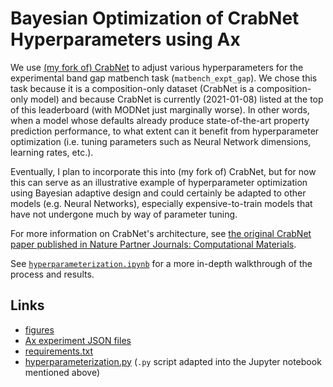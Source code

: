 # Bayesian Optimization of CrabNet Hyperparameters using Ax

We use [(my fork of) CrabNet](https://github.com/sgbaird/CrabNet) to adjust various hyperparameters for the experimental band gap matbench task (`matbench_expt_gap`). We chose this task because it is a composition-only dataset (CrabNet is a composition-only model) and because CrabNet is currently (2021-01-08) listed at the top of this leaderboard (with MODNet just marginally worse). In other words, when a model whose defaults already produce state-of-the-art property prediction performance, to what extent can it benefit from hyperparameter optimization (i.e. tuning parameters such as Neural Network dimensions, learning rates, etc.).

Eventually, I plan to incorporate this into (my fork of) CrabNet, but for now this can serve as an illustrative example of hyperparameter optimization using Bayesian adaptive design and could certainly be adapted to other models (e.g. Neural Networks), especially expensive-to-train models that have not undergone much by way of parameter tuning.

For more information on CrabNet's architecture, see [the original CrabNet paper published in Nature Partner Journals: Computational Materials](https://dx.doi.org/10.1038/s41524-021-00545-1).

See [`hyperparameterization.ipynb`](https://github.com/sparks-baird/crabnet-hyperparameter/blob/main/hyperparameterization.ipynb) for a more in-depth walkthrough of the process and results.

## Links
- [figures](figures)
- [Ax experiment JSON files](experiments)
- [requirements.txt](requirements.txt)
- [hyperparameterization.py](https://github.com/sparks-baird/crabnet-hyperparameter/blob/main/hyperparameterization.py) (`.py` script adapted into the Jupyter notebook mentioned above)

